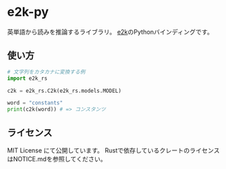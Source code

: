 # e2k-py

英単語から読みを推論するライブラリ。
[e2k](https://github.com/VOICEVOX/e2k/tree/main/infer/crates/e2k-rs)のPythonバインディングです。

## 使い方

```py
# 文字列をカタカナに変換する例
import e2k_rs

c2k = e2k_rs.C2k(e2k_rs.models.MODEL)

word = "constants"
print(c2k(word)) # => コンスタンツ
```

## ライセンス

MIT License にて公開しています。
Rustで依存しているクレートのライセンスはNOTICE.mdを参照してください。
